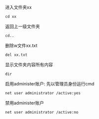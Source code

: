 进入文件夹xx
```
cd xx
```

返回上一级文件夹
```
cd..
```

删除w文件xx.txt
```
del xx.txt
```

显示文件夹内容所有内容
```
dir
```

启用administer账户: 先以管理员身份运行cmd
```
net user administrator /active:yes
```
禁用administer账户
```
net user administrator /active:no
```
